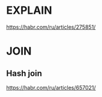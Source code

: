 # EXPLAIN

https://habr.com/ru/articles/275851/

# JOIN

## Hash join

https://habr.com/ru/articles/657021/
